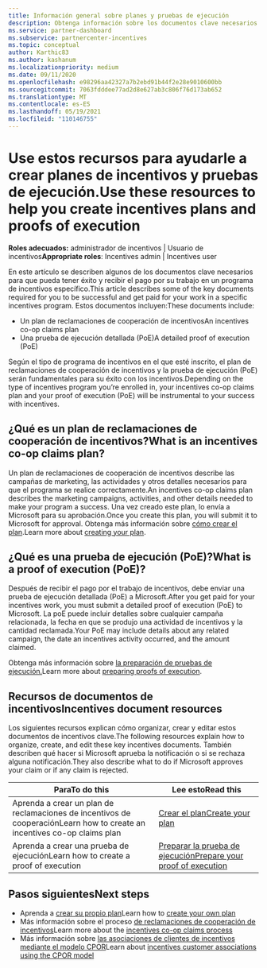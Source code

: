 ```yaml
---
title: Información general sobre planes y pruebas de ejecución
description: Obtenga información sobre los documentos clave necesarios para los incentivos, incluido un plan de reclamaciones de cooperación de incentivos y una prueba de ejecución detallada (PoE).
ms.service: partner-dashboard
ms.subservice: partnercenter-incentives
ms.topic: conceptual
author: Karthic83
ms.author: kashanum
ms.localizationpriority: medium
ms.date: 09/11/2020
ms.openlocfilehash: e98296aa42327a7b2ebd91b44f2e28e9010600bb
ms.sourcegitcommit: 7063fdddee77ad2d8e627ab3c806f76d173ab652
ms.translationtype: MT
ms.contentlocale: es-ES
ms.lasthandoff: 05/19/2021
ms.locfileid: "110146755"
---
```

# <a name="use-these-resources-to-help-you-create-incentives-plans-and-proofs-of-execution"></a><span data-ttu-id="8e84c-103">Use estos recursos para ayudarle a crear planes de incentivos y pruebas de ejecución.</span><span class="sxs-lookup"><span data-stu-id="8e84c-103">Use these resources to help you create incentives plans and proofs of execution</span></span>

<span data-ttu-id="8e84c-104">**Roles adecuados:** administrador de incentivos | Usuario de incentivos</span><span class="sxs-lookup"><span data-stu-id="8e84c-104">**Appropriate roles**: Incentives admin | Incentives user</span></span>

<span data-ttu-id="8e84c-105">En este artículo se describen algunos de los documentos clave necesarios para que pueda tener éxito y recibir el pago por su trabajo en un programa de incentivos específico.</span><span class="sxs-lookup"><span data-stu-id="8e84c-105">This article describes some of the key documents required for you to be successful and get paid for your work in a specific incentives program.</span></span> <span data-ttu-id="8e84c-106">Estos documentos incluyen:</span><span class="sxs-lookup"><span data-stu-id="8e84c-106">These documents include:</span></span>

- <span data-ttu-id="8e84c-107">Un plan de reclamaciones de cooperación de incentivos</span><span class="sxs-lookup"><span data-stu-id="8e84c-107">An incentives co-op claims plan</span></span>
- <span data-ttu-id="8e84c-108">Una prueba de ejecución detallada (PoE)</span><span class="sxs-lookup"><span data-stu-id="8e84c-108">A detailed proof of execution (PoE)</span></span>

<span data-ttu-id="8e84c-109">Según el tipo de programa de incentivos en el que esté inscrito, el plan de reclamaciones de cooperación de incentivos y la prueba de ejecución (PoE) serán fundamentales para su éxito con los incentivos.</span><span class="sxs-lookup"><span data-stu-id="8e84c-109">Depending on the type of incentives program you’re enrolled in, your incentives co-op claims plan and your proof of execution (PoE) will be instrumental to your success with incentives.</span></span>

## <a name="what-is-an-incentives-co-op-claims-plan"></a><span data-ttu-id="8e84c-110">¿Qué es un plan de reclamaciones de cooperación de incentivos?</span><span class="sxs-lookup"><span data-stu-id="8e84c-110">What is an incentives co-op claims plan?</span></span>

<span data-ttu-id="8e84c-111">Un plan de reclamaciones de cooperación de incentivos describe las campañas de marketing, las actividades y otros detalles necesarios para que el programa se realice correctamente.</span><span class="sxs-lookup"><span data-stu-id="8e84c-111">An incentives co-op claims plan describes the marketing campaigns, activities, and other details needed to make your program a success.</span></span> <span data-ttu-id="8e84c-112">Una vez creado este plan, lo envía a Microsoft para su aprobación.</span><span class="sxs-lookup"><span data-stu-id="8e84c-112">Once you create this plan, you will submit it to Microsoft for approval.</span></span> <span data-ttu-id="8e84c-113">Obtenga más información sobre [cómo crear el plan](incentives-create-your-plan.md).</span><span class="sxs-lookup"><span data-stu-id="8e84c-113">Learn more about [creating your plan](incentives-create-your-plan.md).</span></span>

## <a name="what-is-a-proof-of-execution-poe"></a><span data-ttu-id="8e84c-114">¿Qué es una prueba de ejecución (PoE)?</span><span class="sxs-lookup"><span data-stu-id="8e84c-114">What is a proof of execution (PoE)?</span></span>

<span data-ttu-id="8e84c-115">Después de recibir el pago por el trabajo de incentivos, debe enviar una prueba de ejecución detallada (PoE) a Microsoft.</span><span class="sxs-lookup"><span data-stu-id="8e84c-115">After you get paid for your incentives work, you must submit a detailed proof of execution (PoE) to Microsoft.</span></span> <span data-ttu-id="8e84c-116">La poE puede incluir detalles sobre cualquier campaña relacionada, la fecha en que se produjo una actividad de incentivos y la cantidad reclamada.</span><span class="sxs-lookup"><span data-stu-id="8e84c-116">Your PoE may include details about any related campaign, the date an incentives activity occurred, and the amount claimed.</span></span> 

<span data-ttu-id="8e84c-117">Obtenga más información sobre [la preparación de pruebas de ejecución.](incentives-prepare-your-proof-of-execution.md)</span><span class="sxs-lookup"><span data-stu-id="8e84c-117">Learn more about [preparing proofs of execution](incentives-prepare-your-proof-of-execution.md).</span></span>

## <a name="incentives-document-resources"></a><span data-ttu-id="8e84c-118">Recursos de documentos de incentivos</span><span class="sxs-lookup"><span data-stu-id="8e84c-118">Incentives document resources</span></span>

<span data-ttu-id="8e84c-119">Los siguientes recursos explican cómo organizar, crear y editar estos documentos de incentivos clave.</span><span class="sxs-lookup"><span data-stu-id="8e84c-119">The following resources explain how to organize, create, and edit these key incentives documents.</span></span> <span data-ttu-id="8e84c-120">También describen qué hacer si Microsoft aprueba la notificación o si se rechaza alguna notificación.</span><span class="sxs-lookup"><span data-stu-id="8e84c-120">They also describe what to do if Microsoft approves your claim or if any claim is rejected.</span></span>

|  <span data-ttu-id="8e84c-121">**Para**</span><span class="sxs-lookup"><span data-stu-id="8e84c-121">**To do this**</span></span>  |  <span data-ttu-id="8e84c-122">**Lee esto**</span><span class="sxs-lookup"><span data-stu-id="8e84c-122">**Read this**</span></span>  |
|--------------|-----------|
| <span data-ttu-id="8e84c-123">Aprenda a crear un plan de reclamaciones de incentivos de cooperación</span><span class="sxs-lookup"><span data-stu-id="8e84c-123">Learn how to create an incentives co-op claims plan</span></span> | [<span data-ttu-id="8e84c-124">Crear el plan</span><span class="sxs-lookup"><span data-stu-id="8e84c-124">Create your plan</span></span>](incentives-create-your-plan.md)  |
<span data-ttu-id="8e84c-125">Aprenda a crear una prueba de ejecución</span><span class="sxs-lookup"><span data-stu-id="8e84c-125">Learn how to create a proof of execution</span></span> | [<span data-ttu-id="8e84c-126">Preparar la prueba de ejecución</span><span class="sxs-lookup"><span data-stu-id="8e84c-126">Prepare your proof of execution</span></span>](incentives-prepare-your-proof-of-execution.md)  |

## <a name="next-steps"></a><span data-ttu-id="8e84c-127">Pasos siguientes</span><span class="sxs-lookup"><span data-stu-id="8e84c-127">Next steps</span></span>

- <span data-ttu-id="8e84c-128">Aprenda a [crear su propio plan](incentives-create-your-plan.md)</span><span class="sxs-lookup"><span data-stu-id="8e84c-128">Learn how to [create your own plan](incentives-create-your-plan.md)</span></span>
- <span data-ttu-id="8e84c-129">Más información sobre el proceso [de reclamaciones de cooperación de incentivos](claims-overview.md)</span><span class="sxs-lookup"><span data-stu-id="8e84c-129">Learn more about the [incentives co-op claims process](claims-overview.md)</span></span>
- <span data-ttu-id="8e84c-130">Más información sobre [las asociaciones de clientes de incentivos mediante el modelo CPOR](submit-osa-claim.md)</span><span class="sxs-lookup"><span data-stu-id="8e84c-130">Learn about [incentives customer associations using the CPOR model](submit-osa-claim.md)</span></span>